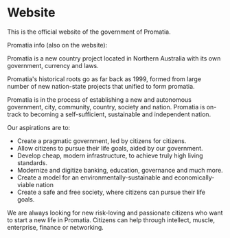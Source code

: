 # Website
This is the official website of the government of Promatia.

Promatia info (also on the website):

Promatia is a new country project located in Northern Australia with its own government, currency and laws.

Promatia's historical roots go as far back as 1999, formed from large number of new nation-state projects that unified to form promatia.

Promatia is in the process of establishing a new and autonomous government, city, community, country, society and nation. Promatia is on-track to becoming a self-sufficient, sustainable and independent nation.

Our aspirations are to:

- Create a pragmatic government, led by citizens for citizens.
- Allow citizens to pursue their life goals, aided by our government.
- Develop cheap, modern infrastructure, to achieve truly high living standards.
- Modernize and digitize banking, education, governance and much more.
- Create a model for an environmentally-sustainable and economically-viable nation
- Create a safe and free society, where citizens can pursue their life goals.

We are always looking for new risk-loving and passionate citizens who want to start a new life in Promatia. Citizens can help through intellect, muscle, enterprise, finance or networking.
